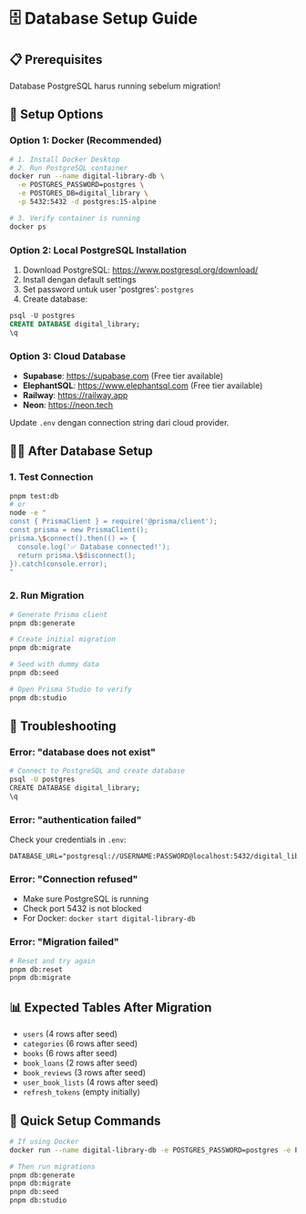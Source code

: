 # 🗄️ Database Setup Guide

## 📋 Prerequisites
Database PostgreSQL harus running sebelum migration!

## 🚀 Setup Options

### Option 1: Docker (Recommended)
```bash
# 1. Install Docker Desktop
# 2. Run PostgreSQL container
docker run --name digital-library-db \
  -e POSTGRES_PASSWORD=postgres \
  -e POSTGRES_DB=digital_library \
  -p 5432:5432 -d postgres:15-alpine

# 3. Verify container is running
docker ps
```

### Option 2: Local PostgreSQL Installation
1. Download PostgreSQL: https://www.postgresql.org/download/
2. Install dengan default settings
3. Set password untuk user 'postgres': `postgres`
4. Create database:
```sql
psql -U postgres
CREATE DATABASE digital_library;
\q
```

### Option 3: Cloud Database
- **Supabase**: https://supabase.com (Free tier available)
- **ElephantSQL**: https://www.elephantsql.com (Free tier available)
- **Railway**: https://railway.app
- **Neon**: https://neon.tech

Update `.env` dengan connection string dari cloud provider.

## 🏃‍♂️ After Database Setup

### 1. Test Connection
```bash
pnpm test:db
# or
node -e "
const { PrismaClient } = require('@prisma/client');
const prisma = new PrismaClient();
prisma.\$connect().then(() => {
  console.log('✅ Database connected!');
  return prisma.\$disconnect();
}).catch(console.error);
"
```

### 2. Run Migration
```bash
# Generate Prisma client
pnpm db:generate

# Create initial migration
pnpm db:migrate

# Seed with dummy data
pnpm db:seed

# Open Prisma Studio to verify
pnpm db:studio
```

## 🔧 Troubleshooting

### Error: "database does not exist"
```bash
# Connect to PostgreSQL and create database
psql -U postgres
CREATE DATABASE digital_library;
\q
```

### Error: "authentication failed"
Check your credentials in `.env`:
```env
DATABASE_URL="postgresql://USERNAME:PASSWORD@localhost:5432/digital_library"
```

### Error: "Connection refused"
- Make sure PostgreSQL is running
- Check port 5432 is not blocked
- For Docker: `docker start digital-library-db`

### Error: "Migration failed"
```bash
# Reset and try again
pnpm db:reset
pnpm db:migrate
```

## 📊 Expected Tables After Migration

- `users` (4 rows after seed)
- `categories` (6 rows after seed) 
- `books` (6 rows after seed)
- `book_loans` (2 rows after seed)
- `book_reviews` (3 rows after seed)
- `user_book_lists` (4 rows after seed)
- `refresh_tokens` (empty initially)

## 🎯 Quick Setup Commands

```bash
# If using Docker
docker run --name digital-library-db -e POSTGRES_PASSWORD=postgres -e POSTGRES_DB=digital_library -p 5432:5432 -d postgres:15-alpine

# Then run migrations
pnpm db:generate
pnpm db:migrate
pnpm db:seed
pnpm db:studio
```